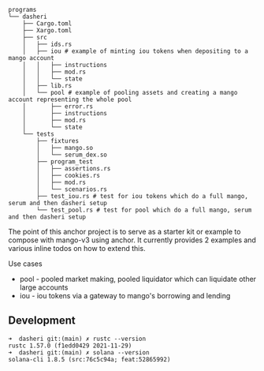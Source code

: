 ```
programs
└── dasheri
    ├── Cargo.toml
    ├── Xargo.toml
    ├── src
    │   ├── ids.rs
    │   ├── iou # example of minting iou tokens when depositing to a mango account 
    │   │   ├── instructions
    │   │   ├── mod.rs
    │   │   └── state
    │   ├── lib.rs
    │   └── pool # example of pooling assets and creating a mango account representing the whole pool
    │       ├── error.rs
    │       ├── instructions
    │       ├── mod.rs
    │       └── state
    └── tests
        ├── fixtures
        │   ├── mango.so
        │   └── serum_dex.so
        ├── program_test
        │   ├── assertions.rs
        │   ├── cookies.rs
        │   ├── mod.rs
        │   └── scenarios.rs
        ├── test_iou.rs # test for iou tokens which do a full mango, serum and then dasheri setup
        └── test_pool.rs # test for pool which do a full mango, serum and then dasheri setup
```

The point of this anchor project is to serve as a starter kit or example to compose with mango-v3 using anchor. 
It currently provides 2 examples and various inline todos on how to extend this.

Use cases
* pool - pooled market making, pooled liquidator which can liquidate other large accounts
* iou - iou tokens via a gateway to mango's borrowing and lending


## Development
```
➜  dasheri git:(main) ✗ rustc --version
rustc 1.57.0 (f1edd0429 2021-11-29)
➜  dasheri git:(main) ✗ solana --version
solana-cli 1.8.5 (src:76c5c94a; feat:52865992)
```
